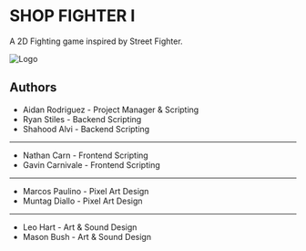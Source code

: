 
# SHOP FIGHTER I

A 2D Fighting game inspired by Street Fighter.


![Logo](https://i.imgur.com/UybhKZk.png)


## Authors

- Aidan Rodriguez - Project Manager & Scripting
- Ryan Stiles - Backend Scripting
- Shahood Alvi - Backend Scripting
---
- Nathan Carn - Frontend Scripting
- Gavin Carnivale - Frontend Scripting
---
- Marcos Paulino - Pixel Art Design 
- Muntag Diallo - Pixel Art Design
---
- Leo Hart - Art & Sound Design
- Mason Bush - Art & Sound Design


